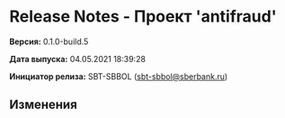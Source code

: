 # Release Notes - Проект 'antifraud'

**Версия:** 0.1.0-build.5

**Дата выпуска:** 04.05.2021 18:39:28

**Инициатор релиза:** SBT-SBBOL (sbt-sbbol@sberbank.ru)

## Изменения
